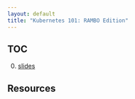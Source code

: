 ```yaml
---
layout: default
title: "Kubernetes 101: RAMBO Edition"
---
```



## TOC

0. [slides](slides.html)
<!-- 1. [Installation](installation.html)
2. [Lab](lab.html) -->


## Resources

<!-- * [http://bit.ly/2qolIER](http://bit.ly/2qolIER) -->
